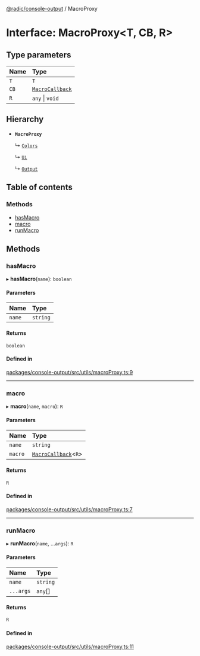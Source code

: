 [@radic/console-output](../README.md) / MacroProxy

# Interface: MacroProxy<T, CB, R\>

## Type parameters

| Name | Type |
| :------ | :------ |
| `T` | `T` |
| `CB` | [`MacroCallback`](../README.md#macrocallback) |
| `R` | `any` \| `void` |

## Hierarchy

- **`MacroProxy`**

  ↳ [`Colors`](../classes/Colors.md)

  ↳ [`Ui`](../classes/Ui.md)

  ↳ [`Output`](../classes/Output.md)

## Table of contents

### Methods

- [hasMacro](MacroProxy.md#hasmacro)
- [macro](MacroProxy.md#macro)
- [runMacro](MacroProxy.md#runmacro)

## Methods

### hasMacro

▸ **hasMacro**(`name`): `boolean`

#### Parameters

| Name | Type |
| :------ | :------ |
| `name` | `string` |

#### Returns

`boolean`

#### Defined in

[packages/console-output/src/utils/macroProxy.ts:9](https://github.com/robinradic/npm-console/blob/10cb77f/packages/console-output/src/utils/macroProxy.ts#L9)

___

### macro

▸ **macro**(`name`, `macro`): `R`

#### Parameters

| Name | Type |
| :------ | :------ |
| `name` | `string` |
| `macro` | [`MacroCallback`](../README.md#macrocallback)<`R`\> |

#### Returns

`R`

#### Defined in

[packages/console-output/src/utils/macroProxy.ts:7](https://github.com/robinradic/npm-console/blob/10cb77f/packages/console-output/src/utils/macroProxy.ts#L7)

___

### runMacro

▸ **runMacro**(`name`, ...`args`): `R`

#### Parameters

| Name | Type |
| :------ | :------ |
| `name` | `string` |
| `...args` | `any`[] |

#### Returns

`R`

#### Defined in

[packages/console-output/src/utils/macroProxy.ts:11](https://github.com/robinradic/npm-console/blob/10cb77f/packages/console-output/src/utils/macroProxy.ts#L11)
